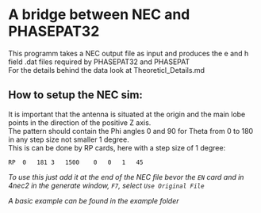 # A bridge between NEC and PHASEPAT32
This programm takes a NEC output file as input and produces the e and h field .dat files required by PHASEPAT32 and PHASEPAT  
For the details behind the data look at Theoreticl_Details.md

## How to setup the NEC sim:
It is important that the antenna is situated at the origin and the main lobe points in the direction of the positive Z axis.  
The pattern should contain the Phi angles 0 and 90 for Theta from 0 to 180 in any step size not smaller 1 degree.  
This is can be done by RP cards, here with a step size of 1 degree:

    RP	0	181	3	1500	0	0	1	45  

*To use this just add it at the end of the NEC file bevor the `EN` card and in 4nec2 in the generate window, `F7`, select `Use Original File`*



*A basic example can be found in the example folder*
